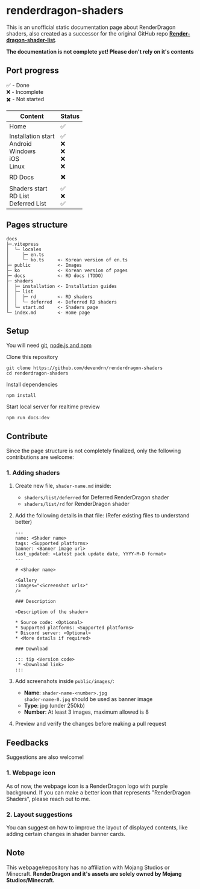 # renderdragon-shaders

This is an unofficial static documentation page about RenderDragon shaders, also created as a successor for the original GitHub repo **[Render-dragon-shader-list](https://github.com/DominoKorean/Render-dragon-shader-list)**.

**The documentation is not complete yet! Please don't rely on it's contents**

## Port progress

✅ - Done  
❌ - Incomplete  
✖️ - Not started

| Content | Status |
|-|-|
| Home | ✅ |
| Installation start<br>Android<br>Windows<br>iOS<br>Linux | ✅<br>❌<br>❌<br>❌<br>❌ |
| RD Docs | ✖️ |
| Shaders start<br>RD List<br>Deferred List | ✅<br>❌<br>✅ |

## Pages structure

```
docs
├─.vitepress
│  └─ locales
│     ├─ en.ts
│     └─ ko.ts     <- Korean version of en.ts
├─ public          <- Images
├─ ko              <- Korean version of pages
├─ docs            <- RD docs (TODO)
├─ shaders
│  ├─ installation <- Installation guides
│  ├─ list
│  │  ├─ rd        <- RD shaders
│  │  └─ deferred  <- Deferred RD shaders
│  └─ start.md     <- Shaders page
└─ index.md        <- Home page
```

## Setup

You will need 
[git](https://git-scm.com/book/en/v2/Getting-Started-Installing-Git),
[node.js and npm](https://docs.npmjs.com/downloading-and-installing-node-js-and-npm)

Clone this repository
```
git clone https://github.com/devendrn/renderdragon-shaders
cd renderdragon-shaders
```
Install dependencies
```
npm install
```
Start local server for realtime preview
```
npm run docs:dev
```

## Contribute

Since the page structure is not completely finalized, only the following contributions are welcome:

### 1. Adding shaders
1. Create new file, `shader-name.md` inside:  
   * `shaders/list/deferred` for Deferred RenderDragon shader
   * `shaders/list/rd` for RenderDragon shader

2. Add the following details in that file:
   (Refer existing files to understand better)
   ```
   ---
   name: <Shader name>
   tags: <Supported platforms>
   banner: <Banner image url>
   last_updated: <Latest pack update date, YYYY-M-D format>
   ---

   # <Shader name>
   
   <Gallery
   :images="<Screenshot urls>"
   />

   ### Description

   <Description of the shader>

   * Source code: <Optional>
   * Supported platforms: <Supported platforms>
   * Discord server: <Optional>
   * <More details if required> 

   ### Download
  
   ::: tip <Version code>
    * <Download link>
   :::
   ```
3. Add screenshots inside `public/images/`:
   * **Name**: `shader-name-<number>.jpg`  
    `shader-name-0.jpg` should be used as banner image
   * **Type**: jpg (under 250kb)
   * **Number**: At least 3 images, maximum allowed is 8

4. Preview and verify the changes before making a pull request


## Feedbacks

Suggestions are also welcome! 

### 1. Webpage icon
As of now, the webpage icon is a RenderDragon logo with purple background.
If you can make a better icon that represents "RenderDragon Shaders", please reach out to me.

### 2. Layout suggestions
You can suggest on how to improve the layout of displayed contents, like adding certain changes in shader banner cards.

## Note

This webpage/repository has no affiliation with Mojang Studios or Minecraft. **RenderDragon and it's assets are solely owned by Mojang Studios/Minecraft.**